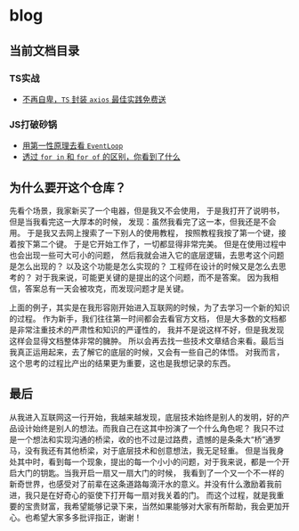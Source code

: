 # blog

## 当前文档目录

### TS实战

- [不再自卑，`TS` 封装 `axios` 最佳实践免费送](https://github.com/coveychen95/blog/blob/master/docs/ts/axios.md)
### JS打破砂锅

- [用第一性原理去看 `EventLoop`](https://github.com/coveychen95/blog/blob/master/docs/js/event-loop.md)
- [透过 `for in` 和 `for of` 的区别，你看到了什么](https://github.com/coveychen95/blog/blob/master/docs/js/for-in_for-of.md)

## 为什么要开这个仓库？

先看个场景，我家新买了一个电器，但是我又不会使用，
于是我打开了说明书，但是当我看完这一大厚本的时候，
发现：虽然我看完了这一本，但我还是不会用。
于是我又去网上搜索了一下别人的使用教程，
按照教程我按了第一个键，接着按下第二个键。
于是它开始工作了，一切都显得非常完美。
但是在使用过程中也会出现一些可大可小的问题，
然后我就会进入它的底层逻辑，去思考这个问题是怎么出现的？
以及这个功能是怎么实现的？
工程师在设计的时候又是怎么去思考的？
对于我来说，可能更关键的是提出的这个问题，而不是答案。
因为我相信，答案总有一天会被攻克，而发现问题才是关键。

上面的例子，其实是在我形容刚开始进入互联网的时候，为了去学习一个新的知识的过程。
作为新手，我们往往第一时间都会去看官方文档，
但是大多数的文档都是非常注重技术的严肃性和知识的严谨性的，
我并不是说这样不好，但是我发现这样会显得文档整体非常的臃肿。
所以会再去找一些技术文章结合来看。最后当我真正运用起来，去了解它的底层的时候，又会有一些自己的体悟。
对我而言，这个思考的过程比产出的结果更为重要，这也是我想记录的东西。

## 最后

从我进入互联网这一行开始，我越来越发现，底层技术始终是别人的发明，好的产品设计始终是别人的想法。而我自己在这其中扮演了一个什么角色呢？
我只不过是一个想法和实现沟通的桥梁，收的也不过是过路费，遗憾的是条条大“桥”通罗马，没有我还有其他桥梁，对于底层技术和创意想法，我无足轻重。
但是当我身处其中时，看到每一个现象，提出的每一个小小的问题，对于我来说，都是一个开启大门的钥匙。当我开启一扇又一扇大门的时候，
我看到了一个又一个不一样的新奇世界，也感受对了前辈在这条道路每滴汗水的意义。并没有什么激励着我前进，我只是在好奇心的驱使下打开每一扇对我关着的门。
而这个过程，就是我重要的宝贵财富，我希望能够记录下来，当然如果能够对大家有所帮助，我会更加开心。也希望大家多多批评指正，谢谢！


